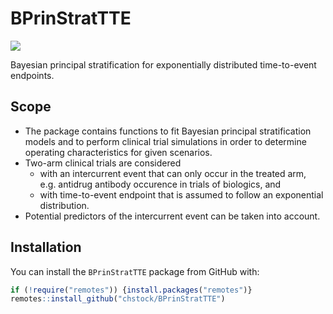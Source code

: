 
<!-- README.md is generated from README.Rmd. Please edit that file -->

# BPrinStratTTE

<!-- badges: start -->

[![](https://img.shields.io/badge/lifecycle-experimental-orange.svg)](https://lifecycle.r-lib.org/articles/stages.html#experimental)
<!-- badges: end -->

Bayesian principal stratification for exponentially distributed
time-to-event endpoints.

## Scope

- The package contains functions to fit Bayesian principal
  stratification models and to perform clinical trial simulations in
  order to determine operating characteristics for given scenarios.
- Two-arm clinical trials are considered
  - with an intercurrent event that can only occur in the treated arm,
    e.g. antidrug antibody occurence in trials of biologics, and
  - with time-to-event endpoint that is assumed to follow an exponential
    distribution.
- Potential predictors of the intercurrent event can be taken into
  account.

## Installation

You can install the `BPrinStratTTE` package from GitHub with:

``` r
if (!require("remotes")) {install.packages("remotes")}
remotes::install_github("chstock/BPrinStratTTE")
```
